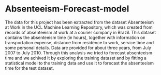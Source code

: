 # Absenteeism-Forecast-model

The data for this project has been extracted from the dataset Absenteeism at Work in the UCL Machine Learning Repository, which was created from records of absenteeism at work at a courier company in Brazil. This dataset contains the absenteeism time (in hours), together with information on transportation expense, distance from residence to work, service time and some personal details. Data are provided for about three years, from July 2007 to July 2010. Through this analysis we tried to forecast absenteeism time and we achived it by exploring the training dataset and by fitting a statistical model to the training data and use it to forecast the absenteeism time for the test dataset.
